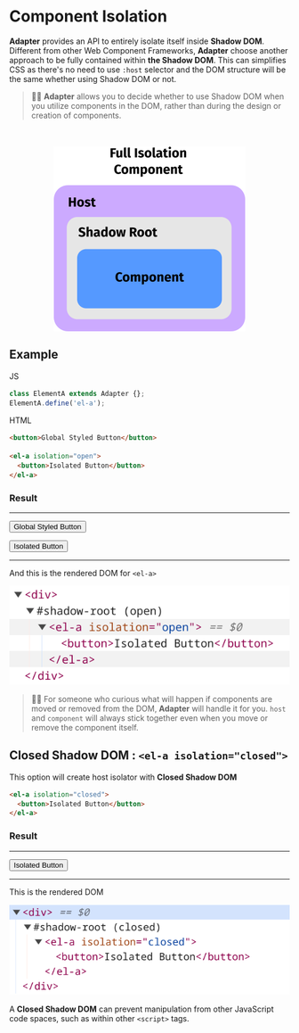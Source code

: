 # Component Isolation

**Adapter** provides an API to entirely isolate itself inside **Shadow DOM**.
Different from other Web Component Frameworks, **Adapter** choose
another approach to be fully contained within **the Shadow DOM**.
This can simplifies CSS as there's no need to use `:host` selector
and the DOM structure will be the same whether using Shadow DOM or not.

<el-blockquote>

> 💁‍♀️ **Adapter** allows you to decide whether to use Shadow DOM
> when you utilize components in the DOM, rather than during the design
> or creation of components.
</el-blockquote>

<img src="isolation.png" style="display: block; margin: auto; margin-top: 3rem;">

## Example

<el-code-block>
  <div el="bar-top-left">JS</div>

```js
class ElementA extends Adapter {};
ElementA.define('el-a');
```
</el-code-block>

<el-code-block>
  <div el="bar-top-left">HTML</div>

```html
<button>Global Styled Button</button>

<el-a isolation="open">
  <button>Isolated Button</button>
</el-a>
```
</el-code-block>

### Result 
---
<button>Global Styled Button</button>

<el-a isolation="open">
  <button>Isolated Button</button>
</el-a>

---

And this is the rendered DOM for `<el-a>`

<img src="shadowdom-open.png" style="width: auto;">

<el-blockquote>

> 💁‍♀️ For someone who curious what will happen if components are moved or removed
> from the DOM, **Adapter** will handle it for you. `host` and `component`
> will always stick together even when you move or remove the component itself.
</el-blockquote>

## Closed Shadow DOM : `<el-a isolation="closed">`
This option will create host isolator with **Closed Shadow DOM**

```html
<el-a isolation="closed">
  <button>Isolated Button</button>
</el-a>
```

### Result
---
<el-a isolation="closed">
  <button>Isolated Button</button>
</el-a>

---

This is the rendered DOM

<img src="shadowdom-closed.png" style="width: auto;">

A **Closed Shadow DOM** can prevent manipulation from other JavaScript code spaces,
such as within other `<script>` tags.